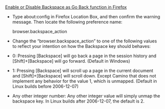 [Enable or Disable Backspace as Go Back function in Firefox](http://www.mydigitallife.info/disable-or-enable-backspace-as-go-back-page-browsing-function-in-firefox/)

- Type about:config in Firefox Location Box, and then confirm the warning message. Then locate the following preference name:

    browser.backspace_action
- Change the “browser.backspace_action” to one of the following values to reflect your intention on how the Backspace key should behaves:
- 0: Pressing [Backspace] will go back a page in the session history and [Shift]+[Backspace] will go forward. (Default in Windows)
- 1: Pressing [Backspace] will scroll up a page in the current document and [Shift]+[Backspace] will scroll down. Except Camino that does not implement any behavior for the value 1, which is unmapped. (Default in Linux builds before 2006-12-07)
- Any other integer number: Any other integer value will simply unmap the backspace key. In Linux builds after 2006-12-07, the default is 2.
